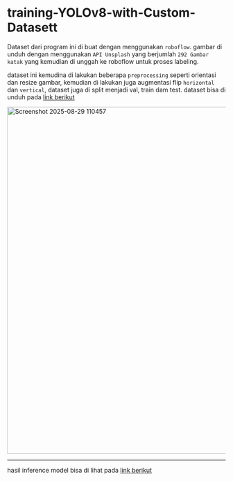 # training-YOLOv8-with-Custom-Datasett

Dataset dari program ini di buat dengan menggunakan `roboflow`. gambar di unduh dengan menggunakan `API Unsplash` yang berjumlah `292 Gambar katak` yang kemudian di unggah ke roboflow untuk proses labeling.

dataset ini kemudina di lakukan beberapa `preprocessing` seperti orientasi dan resize gambar, kemudian di lakukan juga augmentasi flip `horizontal` dan `vertical`, dataset juga di split menjadi val, train dam test.
dataset bisa di unduh pada [link berikut](https://app.roboflow.com/novilm/frog_dataset-7aual)

<img width="1103" height="800" alt="Screenshot 2025-08-29 110457" src="https://github.com/user-attachments/assets/6d28195b-f1d4-4510-9fcb-a1be73078fef" />

---
hasil inference model bisa di lihat pada [link berikut](https://drive.google.com/file/d/11Ov-zeQoLO73ZiDjvkRdOLhkWGOHfmS0/view?usp=sharing)
